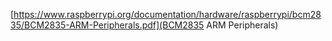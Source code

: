 [https://www.raspberrypi.org/documentation/hardware/raspberrypi/bcm2835/BCM2835-ARM-Peripherals.pdf](BCM2835 ARM Peripherals)
